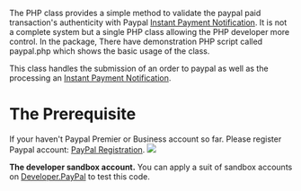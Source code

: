 The PHP class provides a simple method to validate the paypal paid transaction's authenticity with Paypal [Instant Payment Notification](https://www.paypal.com/ipn).
It is not a complete system but a single PHP class allowing the PHP developer more control. In the package, There have demonstration PHP script called paypal.php which shows the basic usage of the class.

This class handles the submission of an order to paypal as well as the processing an [Instant Payment Notification](https://www.paypal.com/ipn).

# The Prerequisite #
If your haven't Paypal Premier or Business account so far. Please register Paypal account: [PayPal Registration](https://www.paypal.com/row/mrb/pal=BV4AUWAD94GZG).
[![](http://images.paypal.com/en_US/i/bnr/paypal_mrb_banner.gif)](https://www.paypal.com/row/mrb/pal=BV4AUWAD94GZG)

**The developer sandbox account.** You can apply a suit of sandbox accounts on [Developer.PayPal](https://developer.paypal.com/) to test this code.
